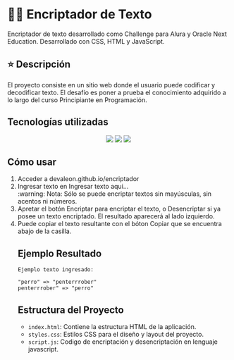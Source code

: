 # 🕵️‍♀️ Encriptador de Texto

Encriptador de texto desarrollado como Challenge para Alura y Oracle Next Education.
Desarrollado con CSS, HTML y JavaScript.

## ⭐ Descripción
El proyecto consiste en un sitio web donde el usuario puede codificar y decodificar texto. 
El desafío es poner a prueba el conocimiento adquirido a lo largo del curso Principiante en Programación.

## Tecnologías utilizadas
<div align="center">
    <img src="https://img.shields.io/badge/JavaScript-5A5A5A?logo=javascript&logoColor=yelllow"/>
    <img src="https://img.shields.io/badge/HTML-5A5A5A?logo=html5" />
    <img src="https://img.shields.io/badge/CSS-5A5A5A?logo=css3&logoColor=01A3D8" />
</div>

## Cómo usar

<ol type="1">
<li> Acceder a devaleon.github.io/encriptador </li>
<li> Ingresar texto en Ingresar texto aqui... </li>
:warning:	Nota: Sólo se puede encriptar textos sin mayúsculas, sin acentos ni números.
<li> Apretar el botón Encriptar para encriptar el texto, o Desencriptar si ya posee un texto encriptado. El resultado aparecerá al lado izquierdo. </li>
<li> Puede copiar el texto resultante con el bóton Copiar que se encuentra abajo de la casilla.</li>

## Ejemplo Resultado

```
Ejemplo texto ingresado:

"perro" => "penterrrober"
penterrrober" => "perro"
```

## Estructura del Proyecto

- `index.html`: Contiene la estructura HTML de la aplicación.
- `styles.css`: Estilos CSS para el diseño y layout del proyecto.
- `script.js`: Codigo de encriptación y desencriptación en lenguaje javascript.
